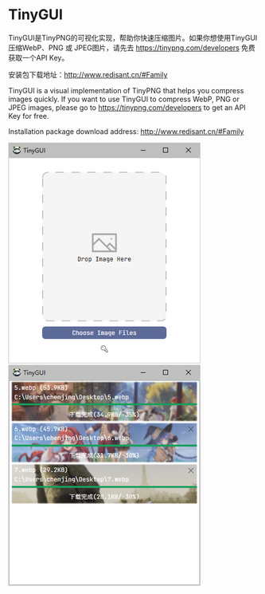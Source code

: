 # TinyGUI

TinyGUI是TinyPNG的可视化实现，帮助你快速压缩图片。如果你想使用TinyGUI压缩WebP、PNG 或 JPEG图片，请先去 https://tinypng.com/developers 免费获取一个API Key。

安装包下载地址：http://www.redisant.cn/#Family

TinyGUI is a visual implementation of TinyPNG that helps you compress images quickly. If you want to use TinyGUI to compress WebP, PNG or JPEG images, please go to https://tinypng.com/developers to get an API Key for free.

Installation package download address: http://www.redisant.cn/#Family

![](./image1.png)
![](./image2.png)

